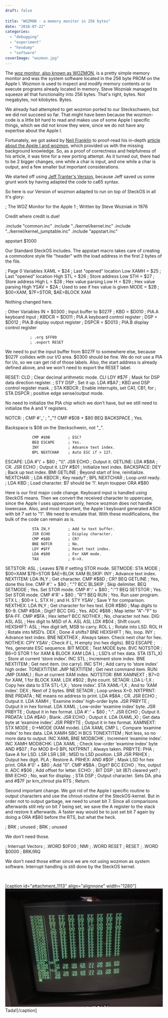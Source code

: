 ```yaml
---
draft: false

title: "WOZMON - a memory monitor in 256 bytes"
date: "2018-07-22"
categories: 
  - "debugging"
  - "experiment"
  - "hexdump"
  - "software"
coverImage: "wozmon.jpg"
---
```


The [woz monitor, also known as WOZMON](https://www.sbprojects.net/projects/apple1/wozmon.php), is a pretty simple memory monitor and was the system software located in the 256 byte PROM on the Apple I. Wozmon is used to inspect and modify memory contents or to execute programs already located in memory. Steve Wozniak managed to squeeze all that functionality into 256 bytes. That's right, bytes. Not megabytes, not kilobytes. Bytes.

We already had attempted to get wozmon ported to our Steckschwein, but we did not succeed so far. That might have been because the wozmon-code is a little bit hard to read and makes use of some Apple I specific things, which we did not know they were, since we do not have any expertise about the Apple I.

Fortunately, we got asked by [Neil Franklin](http://neil.franklin.ch) to proof-read his in-depth [article about the Apple I and wozmon](http://neil.franklin.ch/Info_Texts/Apple_1_Hardware_und_Software.html), which provided us with the missing background knowledge. So, as a proof of correctness and helpfulness of his article, it was time for a new porting attempt. As it turned out, there had to be 2 bigger changes, one while a char is input, and one while a char is output, and a few smaller but important considerations.

We started off using [Jeff Tranter's Version](https://github.com/jefftranter/6502/tree/master/asm/wozmon), because Jeff saved us some grunt work by having adapted the code to ca65 syntax.

So here is our Version of wozmon adapted to run on top of SteckOS in all it's glory:

;  The WOZ Monitor for the Apple 1
;  Written by Steve Wozniak in 1976

Credit where credit is due!

.include "common.inc"
.include "../kernel/kernel.inc"
.include "../kernel/kernel\_jumptable.inc"
.include "appstart.inc"

appstart $1000

Our Standard SteckOS includes. The appstart macro takes care of creating a commodore style file "header" with the load address in the first 2 bytes of the file.

; Page 0 Variables
XAML            = $24           ;  Last "opened" location Low
XAMH            = $25           ;  Last "opened" location High
STL             = $26           ;  Store address Low
STH             = $27           ;  Store address High
L               = $28           ;  Hex value parsing Low
H               = $29           ;  Hex value parsing High
YSAV            = $2A           ;  Used to see if hex value is given
MODE            = $2B           ;  $00=XAM, $7F=STOR, $AE=BLOCK XAM

Nothing changed here.

; Other Variables
IN              = $0300         ;  Input buffer to $027F
; KBD             = $D010         ;  PIA.A keyboard input
; KBDCR           = $D011         ;  PIA.A keyboard control register
; DSP             = $D012         ;  PIA.B display output register
; DSPCR           = $D013         ;  PIA.B display control register

               ; .org $FF00
               ; .export RESET

We need to put the input buffer from $027F to somewhere else, because $027F collides with our I/O area. $0300 should be fine. We do not use a PIA for i/o, so we can get rid of those labels. Also, the start address is already defined above, and we won't need to export the RESET label.

RESET:          CLD             ; Clear decimal arithmetic mode.
                CLI
                LDY #$7F        ; Mask for DSP data direction register.
                ; STY DSP         ; Set it up.
                LDA #$A7        ; KBD and DSP control register mask.
                ; STA KBDCR       ; Enable interrupts, set CA1, CB1, for
                ; STA DSPCR       ; positive edge sense/output mode.

No need to initialize the PIA chip which we don't have, but we still need to initialize the A and Y registers.

NOTCR:          ; CMP #'\_'    ; "\_"?
                CMP #$08 + $80
                BEQ BACKSPACE   ; Yes.

Backspace is $08 on the Steckschwein, not "\_".

                CMP #$9B        ; ESC?
                BEQ ESCAPE      ; Yes.
                INY             ; Advance text index.
                BPL NEXTCHAR    ; Auto ESC if > 127.
ESCAPE:         LDA #'\\' + $80   ; "\\".
                JSR ECHO        ; Output it.
GETLINE:        LDA #$8A        ; CR.
                JSR ECHO        ; Output it.
                LDY #$01        ; Initialize text index.
BACKSPACE:      DEY             ; Back up text index.
                BMI GETLINE     ; Beyond start of line, reinitialize.
NEXTCHAR:
                ; LDA KBDCR       ; Key ready?
                ; BPL NEXTCHAR    ; Loop until ready.
                ; LDA KBD         ; Load character. B7 should be ‘1’.
                keyin
                toupper
                ORA #$80

Here is our first major code change. Keyboard input is handled using SteckOS means. Then we convert the received character to uppercase, since the Apple I uses uppercase only, hence wozmon does not handle lowercase. Also, and most important, the Apple I keyboard generated ASCII with bit 7 set to "1". We need to emulate that. With these modifications, the bulk of the code can remain as is.

                STA IN,Y        ; Add to text buffer.
                JSR ECHO        ; Display character.
                CMP #$8D        ; CR?
                BNE NOTCR       ; No.
                LDY #$FF        ; Reset text index.
                LDA #$00        ; For XAM mode.
                TAX             ; 0->X.
SETSTOR:        ASL             ; Leaves $7B if setting STOR mode.
SETMODE:        STA MODE        ; $00=XAM $7B=STOR $AE=BLOK XAM
BLSKIP:         INY             ; Advance text index.
NEXTITEM:       LDA IN,Y        ; Get character.
                CMP #$8D        ; CR?
                BEQ GETLINE     ; Yes, done this line.
                CMP #'.' + $80    ; "."?
                BCC BLSKIP      ; Skip delimiter.
                BEQ SETMODE     ; Yes. Set STOR mode.
                CMP #':' + $80   ; ":"?
                BEQ SETSTOR     ; Yes. Set STOR mode.
                CMP #'R' + $80   ; "R"?
                BEQ RUN         ; Yes. Run user program.
                STX L           ; $00-> L.
                STX H           ; and H.
                STY YSAV        ; Save Y for comparison.
NEXTHEX:        LDA IN,Y        ; Get character for hex test.
                EOR #$B0        ; Map digits to $0-9.
                CMP #$0A        ; Digit?
                BCC DIG         ; Yes.
                ADC #$88        ; Map letter "A"-"F" to $FA-FF.
                CMP #$FA        ; Hex letter?
                BCC NOTHEX      ; No, character not hex.
DIG:            ASL
                ASL             ; Hex digit to MSD of A.
                ASL
                ASL
                LDX #$04        ; Shift count.
HEXSHIFT:       ASL             ; Hex digit left, MSB to carry.
                ROL L           ; Rotate into LSD.
                ROL H           ;  Rotate into MSD’s.
                DEX             ; Done 4 shifts?
                BNE HEXSHIFT    ; No, loop.
                INY             ; Advance text index.
                BNE NEXTHEX     ; Always taken. Check next char for hex.
NOTHEX:         CPY YSAV        ; Check if L, H empty (no hex digits).
                BEQ ESCAPE      ; Yes, generate ESC sequence.
                BIT MODE        ; Test MODE byte.
                BVC NOTSTOR     ;  B6=0 STOR 1 for XAM & BLOCK XAM
                LDA L           ; LSD’s of hex data.
                STA (STL,X)     ; Store at current ‘store index’.
                INC STL         ; Increment store index.
                BNE NEXTITEM    ; Get next item. (no carry).
                INC STH         ; Add carry to ‘store index’ high order.
TONEXTITEM:     JMP NEXTITEM    ; Get next command item.
RUN:            JMP (XAML)      ; Run at current XAM index.
NOTSTOR:        BMI XAMNEXT     ; B7=0 for XAM, 1 for BLOCK XAM.
LDX #$02        ; Byte count.
SETADR:         LDA L-1,X       ; Copy hex data to
                STA STL-1,X     ; ‘store index’.
                STA XAML-1,X    ; And to ‘XAM index’.
                DEX             ; Next of 2 bytes.
                BNE SETADR      ; Loop unless X=0.
NXTPRNT:        BNE PRDATA      ; NE means no address to print.
                LDA #$8A        ; CR.
                JSR ECHO        ; Output it.
                LDA XAMH        ; ‘Examine index’ high-order byte.
                JSR PRBYTE      ; Output it in hex format.
                LDA XAML        ; Low-order ‘examine index’ byte.
                JSR PRBYTE      ; Output it in hex format.
                LDA #':' + $80  ; ":".
JSR ECHO        ; Output it.
PRDATA:         LDA #$A0        ; Blank.
                JSR ECHO        ; Output it.
                LDA (XAML,X)    ; Get data byte at ‘examine index’.
                JSR PRBYTE      ; Output it in hex format.
XAMNEXT:        STX MODE        ; 0->MODE (XAM mode).
                LDA XAML
                CMP L           ; Compare ‘examine index’ to hex data.
                LDA XAMH
                SBC H
BCS TONEXTITEM  ; Not less, so no more data to output.
                INC XAML
BNE MOD8CHK     ; Increment ‘examine index’.
                INC XAMH
MOD8CHK:        LDA XAML        ; Check low-order ‘examine index’ byte
                AND #$07        ; For MOD 8=0
BPL NXTPRNT     ; Always taken.
PRBYTE:         PHA             ; Save A for LSD.
                LSR
                LSR
                LSR             ; MSD to LSD position.
                LSR
JSR PRHEX       ; Output hex digit.
                PLA             ; Restore A.
PRHEX:          AND #$0F        ; Mask LSD for hex print.
                ORA #'0' + $80  ; Add "0".
                CMP #$BA        ; Digit?
                BCC ECHO        ; Yes, output it.
                ADC #$06        ; Add offset for letter.
ECHO:
                ; BIT DSP         ; bit (B7) cleared yet?
                ; BMI ECHO        ; No, wait for display.
                ; STA DSP         ; Output character. Sets DA.
                pha
                and #$7F
                jsr krn\_chrout
                pla
                RTS             ; Return.

Second important change. We got rid of the Apple I specific routine to output characters and use the chrout-routine of the SteckOS-kernel. But in order not to output garbage, we need to unset bit 7. Since all comparisons afterwards still rely on bit 7 being set, we save the A register to the stack and restore it afterwards. A faster way would be to just set bit 7 again by doing a ORA #$80 before the RTS, but what the heck.

; BRK             ; unused
; BRK             ; unused

We don't need those.

; Interrupt Vectors
; .WORD $0F00     ; NMI
; .WORD RESET     ; RESET
; .WORD $0000 ; BRK/IRQ

We don't need those either since we are not using wozmon as system software. Interrupt handling is still done by the SteckOS kernel.

 

\[caption id="attachment\_1113" align="alignnone" width="1280"\]![wozmon](images/wozmon.jpg) Tada!\[/caption\]
